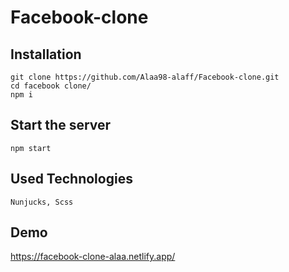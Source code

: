 # Facebook-clone
## Installation
```
git clone https://github.com/Alaa98-alaff/Facebook-clone.git
cd facebook clone/
npm i
```
## Start the server
```
npm start
```
## Used Technologies
``` Nunjucks, Scss ```

## Demo
https://facebook-clone-alaa.netlify.app/
